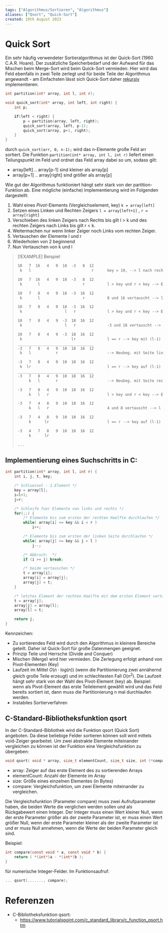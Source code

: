 ```yaml
---
tags: ["Algorithmus/Sortieren", "Algorithmus"]
aliases: ["Qsort", "Quick-Sort"]
created: 19th August 2023
---
```


# Quick Sort

Ein sehr häufig verwendeter Sortieralgorithmus ist der Quick-Sort (1960 C.A.R. Hoare). Der zusätzliche Speicherbedarf und der Aufwand für das Mischen beim Merge-Sort wird beim Quick-Sort vermieden. Hier wird das Feld ebenfalls in zwei Teile zerlegt und für beide Teile der Algorithmus angewandt - am Einfachsten lässt sich Quick-Sort daher [rekursiv](Rekursion.md) implementieren:

```c
int partition(int* array, int l, int r);

void quick_sort(int* array, int left, int right) {
    int p;

    if(left < right) {
        p = partition(array, left, right);
        quick_sort(array, left, p-1);
        quick_sort(array, p+1, right);
    }
}
```

durch `quick_sort(arr, 0, n-1);` wird das n-Elemente große Feld arr sortiert. Die Funktion `partition(int* array, int l, int r)` liefert einen Teilungspunkt im Feld und ordnet das Feld array dabei so um, sodass gilt:

- array[left] .. array[p-1] sind kleiner als array[p]
- array[p+1] .. array[right] sind größer als array[p]

 Wie gut der Algorithmus funktioniert hängt sehr stark von der partition-Funktion ab. Eine mögliche (einfache) Implementierung wird im Folgenden dargestellt:

1. Wahl eines *Pivot*-Elements (Vergleichselement, key) `k = array[left]`
2. Setzen eines Linken und Rechten Zeigers `l = array[left+1]` , `r = array[right]`
3. Verschieben des linken Zeigers nach Rechts bis gilt l > k und des rechten Zeigers nach Links bis gilt r < k.
4. Weitermachen nur wenn linker Zeiger noch Links vom rechten Zeiger.
5. Vertauschen der Elemente l und r
6. Wiederholen von 2 beginnend
7. Nun Vertauschen von k und l

> [!EXAMPLE] Beispiel
>
>```txt
> 10   7  16   4   9  18  -3   8  12
>  k   l                           r      key = 10, --> l nach rechts und r nach links
> 
> 10   7  16   4   9  18  -3   8  12
>  k       l                   r          l > key und r < key --> Elemente bei l und r vertauschen
> 
> 10   7   8   4   9  18  -3  16  12
>  k       l                   r          8 und 16 vertauscht --> l nach rechts und r nach links
> 
> 10   7   8   4   9  18  -3  16  12
>  k                   l   r              l > key und r < key --> Elemente bei l und r vertauschen
> 
> 10   7   8   4   9  -3  18  16  12
>  k                   l   r              -3 und 18 vertauscht --> l nach rechts und r nach links
> 
> 10   7   8   4   9  -3  18  16  12
>  k                      lr              l == r --> key mit (l-1) tauschen, ist die fin. Pos.
> __________________________________                                               
> -3   7   8   4   9  10  18  16  12
>  k   l           r                      --> Neubeg. mit Seite links von einsortierten Elem. (10)
> 
> -3   7   8   4   9  10  18  16  12
>  k  lr                                  l == r --> key auf (l-1) setzen, das ist die fin. Pos.
> __________________________________
> -3   7   8   4   9  10  18  16  12
>      k   l       r                      --> Neubeg. mit Seite rechts von einsort. Elem. (-3)
> 
> -3   7   8   4   9  10  18  16  12
>      k   l   r                          l > key und r < key --> Elemente bei l und r vertauschen
> 
> -3   7   4   8   9  10  18  16  12
>      k   l   r                          4 und 8 vertauscht --> l nach rechts und r nach links
> 
> -3   7   4   8   9  10  18  16  12
>      k      lr                          l == r --> key auf (l-1) setzen, das ist die fin. Pos.
> 
> -3   4   7   8   9  10  18  16  12
>      k      lr                                 
> 
> ...
> ```

## Implementierung eines Suchschritts in C:

```c
int partition(int* array, int l, int r) {
    int i, j, t, key;

    /* Schluessel - 1.Element */
    key = array[l];
    i=l+1;
    j=r;

    /* Schleife fuer Elemente von links und rechts */
    for(;;) {
        /* Elemente bis zum ersten der rechten Haelfte durchlaufen */
        while( array[i] <= key && i < r )
            i++;

        /* Elemente bis zum ersten der linken Seite durchlaufen */
        while( array[j] >= key && j > l )
            j--;

        /* Abbruch:  */
        if (i >= j) break;

        /* beide vertauschen */
        t = array[i];
        array[i] = array[j];
        array[j] = t;
    }

    /* letztes Element der rechten Haelfte mit dem ersten Element vertauschen */
    t = array[j];
    array[j] = array[l];
    array[l] = t;

    return j;
}
```

Kennzeichen:

- Zu sortierendes Feld wird durch den Algorithmus in kleinere Bereiche geteilt. Daher ist Quick-Sort für große Datenmengen geeignet.
- Prinzip Teile und Herrsche (Divide and Conquer)
- Mischen (Merge) wird hier vermieden. Die Zerlegung erfolgt anhand von Pivot-Elementen (Key)
- Laufzeit im Mittel $O(n\cdot log(n))$ (wenn die Partitionierung zwei annähernd gleich große Teile erzeugt) und im schlechtesten Fall $O(n^2)$. Die Laufzeit hängt sehr stark von der Wahl des Pivot-Element (key) ab. Beispiel: wenn als Pivot-Element das erste Teilelement gewählt wird und das Feld bereits sortiert ist, dann muss die Partitionierung n mal durchlaufen werden.
- Instabiles Sortierverfahren

## C-Standard-Bibliotheksfunktion qsort

In der C-Standard-Bibliothek wird die Funktion qsort (Quick Sort) angeboten. Da diese beliebige Felder sortieren können soll wird mittels void-Zeiger gearbeitet. Um zwei abstrakte Elemente miteinander vergleichen zu können ist der Funktion eine Vergleichsfunktion zu übergeben:

```c
void qsort( void * array, size_t elementCount, size_t size, int (*compare)(const void *, const void *) );
```

- array: Zeiger auf das erste Element des zu sortierenden Arrays
- elementCount: Anzahl der Elemente im Array 
- size: Größe eines einzelnen Elementes (in Bytes)
- compare: Vergleichsfunktion, um zwei Elemente miteinander zu vergleichen. 

Die Vergleichsfunktion (Parameter compare) muss zwei Aufrufparameter haben, die beiden Werte die verglichen werden sollen und als Rückgabewert einen Integer. Der Integer muss einen Wert kleiner Null, wenn der erste Parameter größer als der zweite Parameter ist, er muss einen Wert größer Null, wenn der erste Parameter kleiner als der zweite Parameter ist und er muss Null annehmen, wenn die Werte der beiden Parameter gleich sind.

Beispiel:

```c
int compare(const void * a, const void * b) {
    return ( *(int*)a - *(int*)b );
}
```

für numerische Integer-Felder. Im Funktionsaufruf:

```c
... qsort(......., compare);
```

# Referenzen

- C-Bibliotheksfunktion qsort:
	- <https://www.tutorialspoint.com/c_standard_library/c_function_qsort.htm>
